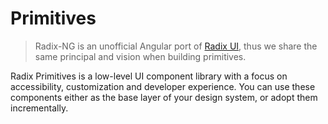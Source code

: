 # Primitives

> Radix-NG is an unofficial Angular port of [Radix UI](https://www.radix-ui.com/),
> thus we share the same principal and vision when building primitives.

Radix Primitives is a low-level UI component library with a focus on accessibility, customization and developer experience.
You can use these components either as the base layer of your design system, or adopt them incrementally.
